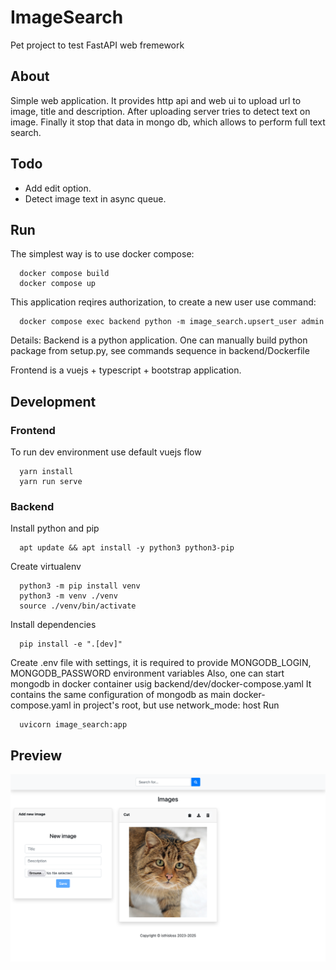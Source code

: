 # ImageSearch

Pet project to test FastAPI web fremework

## About

Simple web application. It provides http api and web ui to upload url to image, title and description. After uploading server tries to detect text on image. Finally it stop that data in mongo db, which allows to perform full text search.

## Todo
- Add edit option.
- Detect image text in async queue.

## Run
The simplest way is to use docker compose:

```
  docker compose build
  docker compose up
```

This application reqires authorization, to create a new user use command:

```
  docker compose exec backend python -m image_search.upsert_user admin
```

Details:
Backend is a python application.
One can manually build python package from setup.py, see commands sequence in backend/Dockerfile

Frontend is a vuejs + typescript + bootstrap application.

## Development

### Frontend
To run dev environment use default vuejs flow

```
  yarn install
  yarn run serve
```

### Backend
Install python and pip

```
  apt update && apt install -y python3 python3-pip
```

Create virtualenv

```
  python3 -m pip install venv
  python3 -m venv ./venv
  source ./venv/bin/activate  
```

Install dependencies

```
  pip install -e ".[dev]"
```

Create .env file with settings, it is required to provide MONGODB_LOGIN, MONGODB_PASSWORD environment variables
Also, one can start mongodb in docker container usig backend/dev/docker-compose.yaml
It contains the same configuration of mongodb as main docker-compose.yaml in project's root, but use network_mode: host
Run

```
  uvicorn image_search:app
```

## Preview
![main](docs/main.png)
